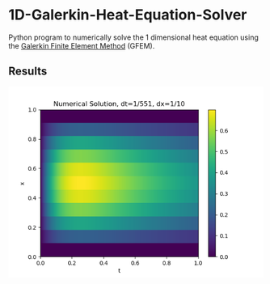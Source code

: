 # 1D-Galerkin-Heat-Equation-Solver

Python program to numerically solve the 1 dimensional heat equation using the [Galerkin Finite Element Method](https://en.wikipedia.org/wiki/Galerkin_method) (GFEM).

## Results

![](heatmap.png)
